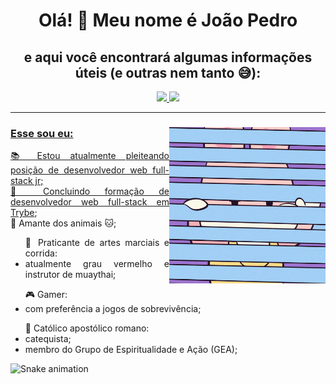 <div align="center">

  <h1 text-align = "center">Olá! 👋 Meu nome é João Pedro<br></h1>
  
  <h2 text-align = "center">e aqui você encontrará algumas informações úteis (e outras nem tanto 😅):</h2>

  <a href="https://github.com/PetrusJoao">
  <img height="180em" src="https://github-readme-stats.vercel.app/api?username=PetrusJoao&show_icons=true&theme=maroongold&include_all_commits=true&count_private=true"/>
  <img height="180em" src="https://github-readme-stats.vercel.app/api/top-langs/?username=PetrusJoao&layout=compact&langs_count=7&theme=maroongold"/>
</div>
  
<hr>

<div>
<div>
<img align="right" alt="GIF" src="https://github.com/PetrusJoao/PetrusJoao/blob/main/giphy.gif" width="250px" height="250px"/>
</div>

### Esse sou eu:

<div align="justify">
 <p text-align = "left">
  📚 Estou atualmente pleiteando posição de desenvolvedor web full-stack jr;<br>
  🔭 Concluindo formação de desenvolvedor web full-stack em <a href="https://www.betrybe.com/" target="_blank">Trybe</a>;<br>
  🐶 Amante dos animais 🐱;<br>
  <ul>
    🥊 Praticante de artes marciais e corrida:<br>
      <li>atualmente grau vermelho e instrutor de muaythai;</li>
  </ul>
  <ul>
    🎮 Gamer:<br>
      <li>com preferência a jogos de sobrevivência;</li>
  </ul>
  <ul>
  🛐 Católico apostólico romano:<br>
      <li>catequista;</li>
      <li>membro do Grupo de Espiritualidade e Ação (GEA);</li>
  </ul>
 </p>
</div>
</div>
  
 ![Snake animation](https://github.com/PetrusJoao/PetrusJoao/blob/output/github-contribution-grid-snake.svg)

